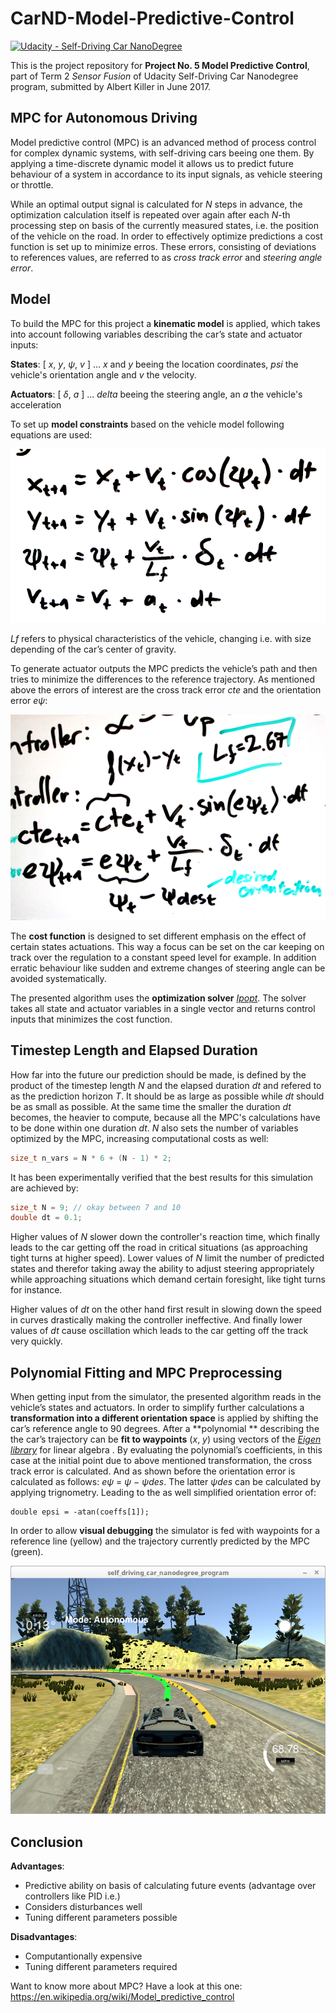 # CarND-Model-Predictive-Control
[![Udacity - Self-Driving Car NanoDegree](https://s3.amazonaws.com/udacity-sdc/github/shield-carnd.svg)](http://www.udacity.com/drive)

This is the project repository for **Project No. 5 Model Predictive Control**, part of Term 2 _Sensor Fusion_ of Udacity Self-Driving Car Nanodegree program, submitted by Albert Killer in June 2017. 


## MPC for Autonomous Driving

Model predictive control (MPC) is an advanced method of process control for complex dynamic systems, with self-driving cars beeing one them. By applying a time-discrete dynamic model it allows us to predict future behaviour of a system in accordance to its input signals, as vehicle steering or throttle. 

While an optimal output signal is calculated for *N* steps in advance, the optimization calculation itself is repeated over again after each *N*-th processing step on basis of the currently measured states, i.e. the position of the vehicle on the road. In order to effectively optimize predictions a cost function is set up to minimize erros. These errors, consisting of deviations to references values, are referred to as *cross track error* and *steering angle error*. 


## Model

To build the MPC for this project a **kinematic model** is applied, which takes into account following variables describing the car’s state and actuator inputs: 

**States**: [ *x*, *y*, *ψ*, *v* ] ... *x* and *y* beeing the location coordinates, *psi* the vehicle's orientation angle and *v* the velocity. 

**Actuators**: [ *δ*, *a* ] ... *delta* beeing the steering angle, an *a* the vehicle's acceleration

To set up **model constraints** based on the vehicle model following equations are used: 

![Model constraints](eq-1.png?raw=true "Model constraints")

*Lf* refers to physical characteristics of the vehicle, changing i.e. with size depending of the car’s center of gravity. 

To generate actuator outputs the MPC predicts the vehicle’s path and then tries to minimize the differences to the reference trajectory. As mentioned above the errors of interest are the cross track error *cte* and the orientation error *eψ*: 

![Errors](eq-2.png?raw=true "Errors")

The **cost function** is designed to set different emphasis on the effect of certain states actuations. This  way a focus can be set on the car keeping on track over the regulation to a constant speed level for example. In addition erratic behaviour like sudden and extreme changes of steering angle can be avoided systematically.

The presented algorithm uses the **optimization solver** *[Ipopt](https://projects.coin-or.org/Ipopt)*. The solver takes all state and actuator variables in a single vector and returns control inputs that minimizes the cost function. 


## Timestep Length and Elapsed Duration 

How far into the future our prediction should be made, is defined by the product of the timestep length *N* and the elapsed duration *dt* and refered to as the prediction horizon *T*. It should be as large as possible while *dt* should be as small as possible.  At the same time the smaller the duration *dt* becomes, the heavier to compute, because all the MPC's calculations have to be done within one duration *dt*. *N* also sets the number of variables optimized by the MPC, increasing computational costs as well:

```c++
size_t n_vars = N * 6 + (N - 1) * 2;
```

It has been experimentally verified that the best results for this simulation are achieved by:

```c++
size_t N = 9; // okay between 7 and 10 
double dt = 0.1;
```

Higher values of *N* slower down the controller's reaction time, which finally leads to the car getting off the road in critical situations (as approaching tight turns at higher speed). Lower values of *N* limit the number of predicted states and therefor taking away the ability to adjust steering appropriately while approaching situations which demand certain foresight, like tight turns for instance. 

Higher values of *dt* on the other hand first result in slowing down the speed in curves drastically making the controller ineffective. And finally lower values of *dt* cause oscillation which leads to the car getting off the track very quickly.



## Polynomial Fitting and MPC Preprocessing

When getting input from the simulator, the presented algorithm reads in the vehicle’s states and actuators. In order to simplify further calculations a **transformation into a different orientation space** is applied by shifting the car’s reference angle to 90 degrees. After a **polynomial ** describing the the car’s trajectory can be **fit to waypoints** (*x*, *y*) using vectors of the *[Eigen library](http://eigen.tuxfamily.org/index.php?title=Main_Page)* for linear algebra . By evaluating the polynomial’s coefficients, in this case at the initial point due to above mentioned transformation, the cross track error is calculated. And as shown before the orientation error is calculated as follows: *eψ* = *ψ* − *ψdes*. The latter *ψdes* can be calculated by applying trignometry. Leading to the as well simplified orientation error of: 

```
double epsi = -atan(coeffs[1]);
```

In order to allow **visual debugging** the simulator is fed with waypoints for a reference line (yellow) and the trajectory currently predicted by the MPC (green).



![Screenshot of simulation result](Screenshot%20from%202017-06-19%2021-37-11.png?raw=true "Screenshot of simulation result")


## Conclusion

**Advantages**:
* Predictive ability on basis of calculating future events (advantage over controllers like PID i.e.)
* Considers disturbances well
* Tuning different parameters possible

**Disadvantages**:
* Computantionally expensive
* Tuning different parameters required


Want to know more about MPC? Have a look at this one: https://en.wikipedia.org/wiki/Model_predictive_control
